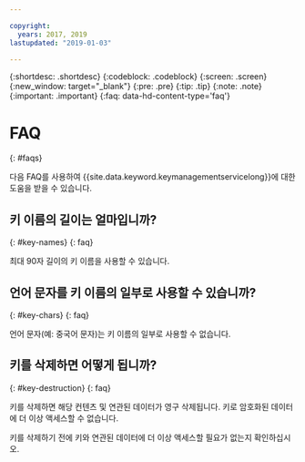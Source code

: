 ```yaml
---

copyright:
  years: 2017, 2019
lastupdated: "2019-01-03"

---
```


{:shortdesc: .shortdesc}
{:codeblock: .codeblock}
{:screen: .screen}
{:new_window: target="_blank"}
{:pre: .pre}
{:tip: .tip}
{:note: .note}
{:important: .important}
{:faq: data-hd-content-type='faq'}

# FAQ
{: #faqs}

다음 FAQ를 사용하여 {{site.data.keyword.keymanagementservicelong}}에 대한 도움을 받을 수 있습니다.

## 키 이름의 길이는 얼마입니까?
{: #key-names}
{: faq}

최대 90자 길이의 키 이름을 사용할 수 있습니다.
   
## 언어 문자를 키 이름의 일부로 사용할 수 있습니까?
{: #key-chars}
{: faq}

언어 문자(예: 중국어 문자)는 키 이름의 일부로 사용할 수 없습니다.

## 키를 삭제하면 어떻게 됩니까?
{: #key-destruction}
{: faq}

키를 삭제하면 해당 컨텐츠 및 연관된 데이터가 영구 삭제됩니다. 키로 암호화된 데이터에 더 이상 액세스할 수 없습니다. 

키를 삭제하기 전에 키와 연관된 데이터에 더 이상 액세스할 필요가 없는지 확인하십시오.  


